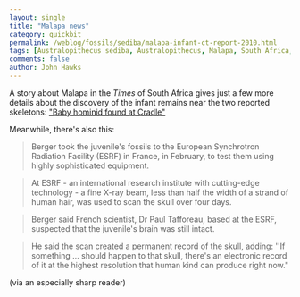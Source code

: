 ```yaml
---
layout: single 
title: "Malapa news" 
category: quickbit
permalink: /weblog/fossils/sediba/malapa-infant-ct-report-2010.html
tags: [Australopithecus sediba, Australopithecus, Malapa, South Africa, fossils, paleonews] 
comments: false 
author: John Hawks 
---
```


A story about Malapa in the <i>Times</i> of South Africa gives just a few more details about the discovery of the infant remains near the two reported skeletons: <a href="http://www.timeslive.co.za/sundaytimes/article397316.ece/Baby-hominid-found-at-Cradle">"Baby hominid found at Cradle"</a>

Meanwhile, there's also this: 

<blockquote>Berger took the juvenile's fossils to the European Synchrotron Radiation Facility (ESRF) in France, in February, to test them using highly sophisticated equipment.</blockquote>

<blockquote>At ESRF - an international research institute with cutting-edge technology - a fine X-ray beam, less than half the width of a strand of human hair, was used to scan the skull over four days.</blockquote>

<blockquote>Berger said French scientist, Dr Paul Tafforeau, based at the ESRF, suspected that the juvenile's brain was still intact.</blockquote>

<blockquote>He said the scan created a permanent record of the skull, adding: ''If something ... should happen to that skull, there's an electronic record of it at the highest resolution that human kind can produce right now."</blockquote>

(via an especially sharp reader)

